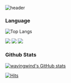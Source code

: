 ![header](https://capsule-render.vercel.app/api?type=waving&color=auto&height=200&section=header&text=UNITY%20개발자%20이은수&fontSize=50&animation=fadeIn&fontAlignY=40&desc=한국항공대%204학년&descSize=18&descAlignY=65&fontColor=000000)


### Language
![Top Langs](https://github-readme-stats.vercel.app/api/top-langs/?username=wavingwind&layout=compact)

<!--Python-->
<img src="https://img.shields.io/badge/Python-3776AB?style=flat-square&logo=Python&logoColor=white"/>
<!--C-->
<img src="https://img.shields.io/badge/C-A8B9CC?style=flat-square&logo=c&logoColor=white"/>
<!--C#-->
<img src="https://img.shields.io/badge/-C%23-000000?logo=Csharp&style=flat"/>




### Github Stats
[![wavingwind's GitHub stats](https://github-readme-stats.vercel.app/api?username=wavingwind)](https://github.com/anuraghazra/github-readme-stats)


[![Hits](https://hits.seeyoufarm.com/api/count/incr/badge.svg?url=https%3A%2F%2Fgithub.com%2Fmin-0&count_bg=%23555555&title_bg=%23323232&icon=github.svg&icon_color=%23FFFFFF&title=hits&edge_flat=false)](https://hits.seeyoufarm.com)





<!---
wavingwind/wavingwind is a ✨ special ✨ repository because its `README.md` (this file) appears on your GitHub profile.
You can click the Preview link to take a look at your changes.
--->

